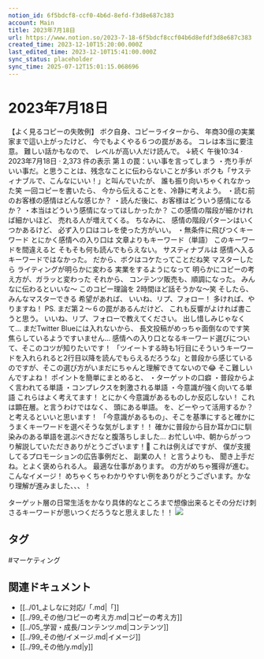 ```yaml
---
notion_id: 6f5bdcf8-ccf0-4b6d-8efd-f3d8e687c383
account: Main
title: 2023年7月18日
url: https://www.notion.so/2023-7-18-6f5bdcf8ccf04b6d8efdf3d8e687c383
created_time: 2023-12-10T15:20:00.000Z
last_edited_time: 2023-12-10T15:41:00.000Z
sync_status: placeholder
sync_time: 2025-07-12T15:01:15.068696
---
```

# 2023年7月18日

【よく見るコピーの失敗例】
ボク自身、コピーライターから、
年商30億の実業家まで這い上がったけど、
今でもよくやる６つの罠がある。
コレは本当に要注意。
難しい話かもなので、
レベルが高い人だけ読んで。
↓続く
午後10:34 · 2023年7月18日
·
2,373
件の表示
第１の罠：いい事を言ってしまう
・売り手がいい事だ。と思うことは、残念なことに伝わらないことが多い
ボクも「サスティナブルで、こんなにいい！」と叫んでいたが、
誰も振り向いちゃくれなかった笑
一回コピーを書いたら、
今から伝えることを、冷静に考えよう。
・読む前のお客様の感情はどんな感じか？
・読んだ後に、お客様はどういう感情になるか？
・本当はどういう感情になってほしかったか？
この感情の階段が細かければ細かいほど、
売れる人が増えてくる。
ちなみに、
感情の階段パターンはいくつかあるけど、
必ず入り口はコレを使った方がいい。
・無条件に飛びつくキーワード
とにかく感情への入り口は
文章よりもキーワード（単語）
このキーワードを間違えると
そもそも何も読んでもらえない。
サスティナブルは
感情へ入るキーワードではなかった。
だから、ボクはコケたってことだね笑
マスターしたら
ライティングが明らかに変わる
実業をするようになって
明らかにコピーの考え方が、ガラッと変わった
それから、
コンテンツ販売も、順調になった。
みんなに伝わるといいな〜
このコピー理論を
2時間ほど話そうかな〜笑
そしたら、みんなマスターできる
希望があれば、
いいね、リプ、フォロー！
多ければ、やりますね！
PS.
まだ第２〜６の罠があるんだけど、
これも反響がよければ書こうと思う。
いいね、リプ、フォローで教えてください。
出し惜しみじゃなくて…
まだTwitter Blueには入れないから、
長文投稿がめっちゃ面倒なのです笑
焦らしているようですいません…
感情への入り口となるキーワード選びについて、そこのコツが知りたいです！
「ツイートする時も1行目にそういうキーワードを入れられると2行目以降を読んでもらえるだろうな」と普段から感じているのですが、そこの選び方がいまだにちゃんと理解できてないので😂
そこ難しいんですよね！
ポイントを簡単にまとめると、
・ターゲットの口癖
・普段からよく言われてる単語
・コンプレクスを刺激される単語
・今意識が強く向いてる単語
これらはよく考えてます！
とにかく今意識があるものしか反応しない！
これは顕在層。と言うわけではなく、
頭にある単語。
を、どーやって活用するか？
と考えるといいと思います！
「今意識があるもの」、そこを基準にすると確かにうまくキーワードを選べそうな気がします！！
確かに普段から目か耳か口に馴染みのある単語を選ぶべきだなと腹落ちしました...
お忙しい中、朝からがっつり解説していただきありがとうございます！🙇
これは例えばですが、
僕が支援してるプロモーションの広告事例だと、
副業の人！
と言うよりも、
聞き上手だね。とよく褒められる人。
最適な仕事があります。
の方がめちゃ獲得が進む。
こんなイメージ！
めちゃくちゃわかりやすい例をありがとうございます。かなり理解が進みました、、、！

ターゲット層の日常生活をかなり具体的なところまで想像出来るとその分だけ刺さるキーワードが思いつくだろうなと思えました！！
![](https://abs-0.twimg.com/emoji/v2/svg/1f646-200d-2642-fe0f.svg)

## タグ

#マーケティング 

## 関連ドキュメント

- [[../01_よしなに対応/「.md|「]]
- [[../99_その他/コピーの考え方.md|コピーの考え方]]
- [[../05_学習・成長/コンテンツ.md|コンテンツ]]
- [[../99_その他/イメージ.md|イメージ]]
- [[../99_その他/y.md|y]]
